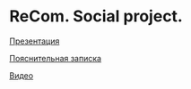 # ReCom. Social project.

[Презентация](Files/ReCom_presentation.pdf)

[Пояснительная записка](Files/ReCom_Note.pdf)

[Видео](Files/ReCom_Final.mp4)
